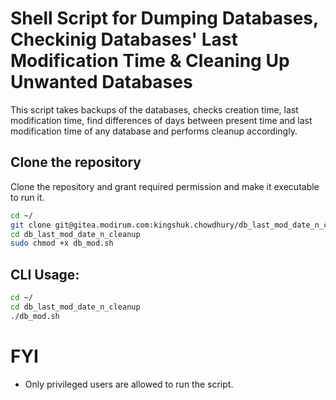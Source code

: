 # Shell Script for Dumping Databases, Checkinig Databases' Last Modification Time & Cleaning Up Unwanted Databases
This script takes backups of the databases, checks creation time, last modification time, find differences of days between present time and last modification time of any database and performs cleanup accordingly.

## Clone the repository
Clone the repository and grant required permission and make it executable to run it.
```bash
cd ~/
git clone git@gitea.modirum.com:kingshuk.chowdhury/db_last_mod_date_n_cleanup.git
cd db_last_mod_date_n_cleanup
sudo chmod +x db_mod.sh
```

## CLI Usage:
```bash
cd ~/
cd db_last_mod_date_n_cleanup
./db_mod.sh
```

# FYI
* Only privileged users are allowed to run the script.

